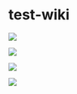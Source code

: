 # test-wiki

![](https://img.shields.io/endpoint?url=https://raw.githubusercontent.com/wiki/cctan777/test-wiki/wiki/test-wiki-coverage-results.md)

![](https://img.shields.io/endpoint?url=https://github.com/cctan777/test-wiki/wiki/test-wiki-coverage-results.md)

[![](https://github.com/cctan777/test-wiki/wiki/test-wiki-coverage-badge.svg)](https://github.com/cctan777/test-wiki/wiki/test-wiki-coverage-results)

<r123>[![](https://img.shields.io/badge/Code%20Coverage-85%25-success?style=flat)](https://github.com/cctan777/test-wiki/wiki/test-wiki-coverage-results)<r1234>
